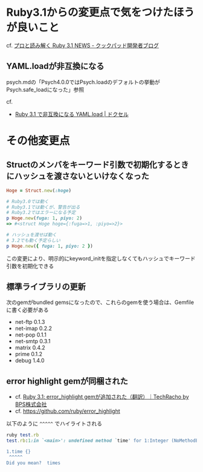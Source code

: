 # Ruby3.1からの変更点で気をつけたほうが良いこと

cf. [プロと読み解く Ruby 3.1 NEWS - クックパッド開発者ブログ](https://techlife.cookpad.com/entry/2021/12/25/220002)

## YAML.loadが非互換になる
psych.mdの「Psych4.0.0ではPsych.loadのデフォルトの挙動がPsych.safe_loadになった」参照


cf.
- [Ruby 3.1 で非互換になる YAML.load | ドクセル](https://www.docswell.com/s/pink_bangbi/K67RV5-2022-01-06-201330#p1)

# その他変更点

## Structのメンバをキーワード引数で初期化するときにハッシュを渡さないといけなくなった

```ruby
Hoge = Struct.new(:hoge)

# Ruby3.0では動く
# Ruby3.1では動くが、警告が出る
# Ruby3.2ではエラーになる予定
p Hoge.new(fuga: 1, piyo: 2)
=> #<struct Hoge hoge={:fuga=>1, :piyo=>2}>

# ハッシュを渡せば動く
# 3.2でも動く予定らしい
p Hoge.new({ fuga: 1, piyo: 2 })
```

この変更により、明示的にkeyword_initを指定しなくてもハッシュでキーワード引数を初期化できる

## 標準ライブラリの更新

次のgemがbundled gemsになったので、これらのgemを使う場合は、Gemfileに書く必要がある

- net-ftp 0.1.3
- net-imap 0.2.2
- net-pop 0.1.1
- net-smtp 0.3.1
- matrix 0.4.2
- prime 0.1.2
- debug 1.4.0

## error highlight gemが同梱された

- cf. [Ruby 3.1: error_highlight gemが追加された（翻訳）｜TechRacho by BPS株式会社](https://techracho.bpsinc.jp/hachi8833/2022_02_25/115817)
- cf. https://github.com/ruby/error_highlight

以下のように `^^^^^` でハイライトされる
```ruby
ruby test.rb
test.rb:1:in `<main>': undefined method `time' for 1:Integer (NoMethodError)

1.time {}
 ^^^^^
Did you mean?  times
```
